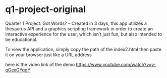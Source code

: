 # q1-project-original

Quarter 1 Project: Got Words? – Created in 3 days, this app utilizes a thesaurus API and a graphics scripting framework in order to create an interactive experience for the user, which isn’t just fun, but also intended to be educational.

To view the application, simply copy the path of the index2.html then paste it on your browser just like a URL address  

here is the video link of the demo https://www.youtube.com/watch?v=y-qGexGYqgY
